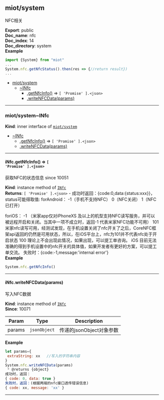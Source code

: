 <a name="module_miot/system"></a>

## miot/system
NFC相关

**Export**: public  
**Doc_name**: nfc  
**Doc_index**: 14  
**Doc_directory**: system  
**Example**  
```js
import {System} from "miot"
...
System.nfc.getNfcStatus().then(res => {//return result})
...
```

* [miot/system](#module_miot/system)
    * [~INfc](#module_miot/system..INfc)
        * [.getNfcInfo()](#module_miot/system..INfc+getNfcInfo) ⇒ <code>[ &#x27;Promise&#x27; ].&lt;json&gt;</code>
        * [.writeNFCData(params)](#module_miot/system..INfc+writeNFCData)


* * *

<a name="module_miot/system..INfc"></a>

### miot/system~INfc
**Kind**: inner interface of [<code>miot/system</code>](#module_miot/system)  

* [~INfc](#module_miot/system..INfc)
    * [.getNfcInfo()](#module_miot/system..INfc+getNfcInfo) ⇒ <code>[ &#x27;Promise&#x27; ].&lt;json&gt;</code>
    * [.writeNFCData(params)](#module_miot/system..INfc+writeNFCData)


* * *

<a name="module_miot/system..INfc+getNfcInfo"></a>

#### iNfc.getNfcInfo() ⇒ <code>[ &#x27;Promise&#x27; ].&lt;json&gt;</code>
获取NFC的状态信息
since 10051

**Kind**: instance method of [<code>INfc</code>](#module_miot/system..INfc)  
**Returns**: <code>[ &#x27;Promise&#x27; ].&lt;json&gt;</code> - 成功时返回：{code:0,data:{status:xxx}}，
status可能得取值:
 forAndroid： -1（手机不支持NFC）
              0（NFC关闭）
              1（NFC已打开）
              
 foriOS：  -1  （米家app仅对iPhoneXS 及以上的机型支持NFC读写服务，并可以被远程开启和关闭。当其中一项不成立时，返回-1 代表米家NFC功能不可用）
           101   米家nfc读写可用，经测试发现，在手机设置关闭了nfc开关了之后，CoreNFC框架api返回的仍然是可用状态，所以，在iOS平台上，nfc为101并不代表nfc处于开启状态
           100   理论上不会出现此情况，如果出现，可以提工单咨询。
 iOS 目前无法准确的得到手机设置中的nfc开关的具体值，如果开发者有更好的方案，可以提工单交流。
失败时：{code:-1,message:'internal error'}  
**Example**  
```js
System.nfc.getNfcInfo()
```

* * *

<a name="module_miot/system..INfc+writeNFCData"></a>

#### iNfc.writeNFCData(params)
写入NFC数据

**Kind**: instance method of [<code>INfc</code>](#module_miot/system..INfc)  
**Since**: 10071  

| Param | Type | Description |
| --- | --- | --- |
| params | <code>jsonObject</code> | 传递的jsonObject对象参数 |

**Example**  
```js
let params={
 extraString: xx   //写入的字符串内容
}
System.nfc.writeNFCData(params)
 * @returns {object} 
成功时，返回：
{ code: 0, data: true }
失败时，返回：(根据两端的nfc接口透传错误信息)
{ code: xx, message: 'xx' }
```

* * *

